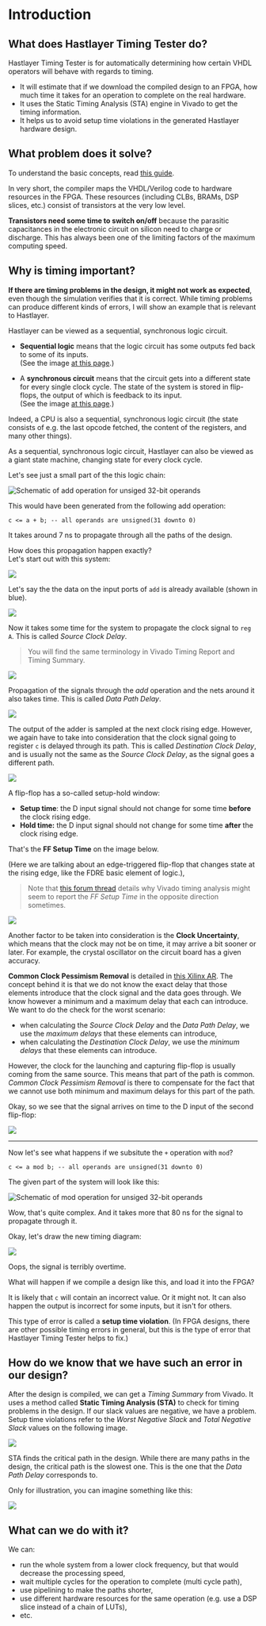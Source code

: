# Introduction

## What does Hastlayer Timing Tester do?

Hastlayer Timing Tester is for automatically determining how certain VHDL operators will behave with regards to timing.  

* It will estimate that if we download the compiled design to an FPGA, how much time it takes for an operation to complete on the real hardware.  
* It uses the Static Timing Analysis (STA) engine in Vivado to get the timing information.  
* It helps us to avoid setup time violations in the generated Hastlayer hardware design.

## What problem does it solve?

To understand the basic concepts, read [this guide](https://embeddedmicro.com/tutorials/mojo/timing).

In very short, the compiler maps the VHDL/Verilog code to hardware resources in the FPGA. These resources (including CLBs, BRAMs, DSP slices, etc.) consist of transistors at the very low level.

**Transistors need some time to switch on/off** because the parasitic capacitances in the electronic circuit on silicon need to charge or discharge. This has always been one of the limiting factors of the maximum computing speed.  

## Why is timing important?

**If there are timing problems in the design, it might not work as expected**, even though the simulation verifies that it is correct. While timing problems can produce different kinds of errors, I will show an example that is relevant to Hastlayer.

Hastlayer can be viewed as a sequential, synchronous logic circuit.

* **Sequential logic** means that the logic circuit has some outputs fed back to some of its inputs.  
(See the image [at this page](http://www.c-jump.com/CIS77/CPU/Sequential/lecture.html).)

* A **synchronous circuit** means that the circuit gets into a different state for every single clock cycle. The state of the system is stored in flip-flops, the output of which is feedback to its input.  
(See the image [at this page](http://www.ee.surrey.ac.uk/Projects/CAL/seq-switching/synchronous_and_asynchronous_cir.htm).)

Indeed, a CPU is also a sequential, synchronous logic circuit (the state consists of e.g. the last opcode fetched, the content of the registers, and many other things).

As a sequential, synchronous logic circuit, Hastlayer can also be viewed as a giant state machine, changing state for every clock cycle.

Let's see just a small part of the this logic chain:

![Schematic of add operation for unsiged 32-bit operands](Images/SchematicOfAddUnsigned32.png)

This would have been generated from the following add operation:

    c <= a + b; -- all operands are unsigned(31 downto 0)

It takes around 7 ns to propagate through all the paths of the design.

How does this propagation happen exactly?  
Let's start out with this system:

![](Images/HastlayerAdd0.png)

Let's say the the data on the input ports of `add` is already available (shown in blue).

![](Images/HastlayerAdd1.png)

Now it takes some time for the system to propagate the clock signal to `reg A`. This is called *Source Clock Delay*.

> You will find the same terminology in Vivado Timing Report and Timing Summary.

![](Images/HastlayerAdd2.png)

Propagation of the signals through the *add* operation and the nets around it also takes time. This is called *Data Path Delay*.

![](Images/HastlayerAdd3.png#3)

The output of the adder is sampled at the next clock rising edge. However, we again have to take into consideration that the clock signal going to register `c` is delayed through its path. This is called *Destination Clock Delay*, and is usually not the same as the *Source Clock Delay*, as the signal goes a different path.

![](Images/HastlayerAdd4.png#)

A flip-flop has a so-called setup-hold window:

* **Setup time**: the D input signal should not change for some time **before** the clock rising edge.
* **Hold time:** the D input signal should not change for some time **after** the clock rising edge.

That's the **FF Setup Time** on the image below.

(Here we are talking about an edge-triggered flip-flop that changes state at the rising edge, like the FDRE basic element of logic.),

> Note that [this forum thread](https://forums.xilinx.com/t5/Timing-Analysis/I-was-fogged-by-the-data-required-time-in-Vivado/td-p/424596) details why Vivado timing analysis might seem to report the *FF Setup Time* in the opposite direction sometimes.

![](Images/HastlayerAdd5.png#1)

Another factor to be taken into consideration is the **Clock Uncertainty**, which means that the clock may not be on time, it may arrive a bit sooner or later. For example, the crystal oscillator on the circuit board has a given accuracy.

**Common Clock Pessimism Removal** is detailed in [this Xilinx AR](http://www.xilinx.com/support/answers/50450.html). The concept behind it is that we do not know the exact delay that those elements introduce that the clock signal and the data goes through. We know however a minimum and a maximum delay that each can introduce. We want to do the check for the worst scenario:

* when calculating the *Source Clock Delay* and the *Data Path Delay*, we use the *maximum delays* that these elements can introduce,
* when calculating the *Destination Clock Delay*, we use the *minimum delays* that these elements can introduce.

However, the clock for the launching and capturing flip-flop is usually coming from the same source. This means that part of the path is common. *Common Clock Pessimism Removal* is there to compensate for the fact that we cannot use both minimum and maximum delays for this part of the path.

Okay, so we see that the signal arrives on time to the D input of the second flip-flop:

![](Images/HastlayerAdd7.png#1)

----

Now let's see what happens if we subsitute the `+` operation with `mod`?

    c <= a mod b; -- all operands are unsigned(31 downto 0)

The given part of the system will look like this:

![Schematic of mod operation for unsiged 32-bit operands](Images/SchematicOfModUnsigned32.png)

Wow, that's quite complex. And it takes more that 80 ns for the signal to propagate through it.

Okay, let's draw the new timing diagram:

![](Images/HastlayerAdd8.png#2)

Oops, the signal is terribly overtime.

What will happen if we compile a design like this, and load it into the FPGA?

It is likely that `c` will contain an incorrect value. Or it might not.
It can also happen the output is incorrect for some inputs, but it isn't for others.

This type of error is called a **setup time violation**. (In FPGA designs, there are other possible timing errors in general, but this is the type of error that Hastlayer Timing Tester helps to fix.)

## How do we know that we have such an error in our design?

After the design is compiled, we can get a *Timing Summary* from Vivado. It uses a method called **Static Timing Analysis (STA)** to check for timing problems in the design. If our slack values are negative, we have a problem. Setup time violations refer to the *Worst Negative Slack* and *Total Negative Slack* values on the following image.

![](Images/VivadoTimingSummary.png)

STA finds the critical path in the design. While there are many paths in the design, the critical path is the slowest one. This is the one that the *Data Path Delay* corresponds to.

Only for illustration, you can imagine something like this:

![](Images/CriticalPath.png)


## What can we do with it?

We can:

* run the whole system from a lower clock frequency, but that would decrease the processing speed,
* wait multiple cycles for the operation to complete (multi cycle path),
* use pipelining to make the paths shorter,
* use different hardware resources for the same operation (e.g. use a DSP slice instead of a chain of LUTs),
* etc.
